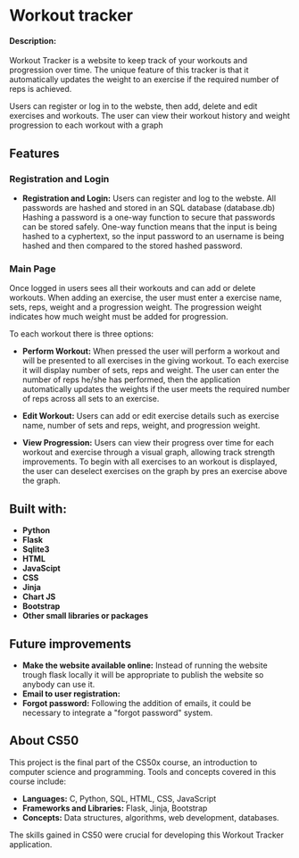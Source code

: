 # Workout tracker
#### Description:
Workout Tracker is a website to keep track of your workouts and progression over time. The unique feature of this tracker is that it automatically updates the weight to an exercise if the required number of reps is achieved.

Users can register or log in to the webste, then add, delete and edit exercises and workouts. The user can view their workout history and weight progression to each workout with a graph

## Features
### Registration and Login
- **Registration and Login:** Users can register and log to the webste. All passwords are hashed and stored in an SQL database (database.db) Hashing a password is a one-way function to secure that passwords can be stored safely. One-way function means that the input is being hashed to a cyphertext, so the input password to an username is being hashed and then compared to the stored hashed password.

### Main Page
Once logged in users sees all their workouts and can add or delete workouts. When adding an exercise, the user must enter a exercise name, sets, reps, weight and a progression weight. The progression weight indicates how much weight must be added for progression.

To each workout there is three options:

- **Perform Workout:** When pressed the user will perform a workout and will be presented to all exercises in the giving workout. To each exercise it will display number of sets, reps and weight. The user can enter the number of reps he/she has performed, then the application automatically updates the weights if the user meets the required number of reps across all sets to an exercise.

- **Edit Workout:** Users can add or edit exercise details such as exercise name, number of sets and reps, weight, and progression weight.

- **View Progression:** Users can view their progress over time for   each workout and exercise through a visual graph, allowing track strength improvements. To begin with all exercises to an workout is displayed, the user can deselect exercises on the graph by pres an exercise above the graph.

## Built with:
- **Python**
- **Flask**
- **Sqlite3**
- **HTML**
- **JavaScipt**
- **CSS**
- **Jinja**
- **Chart JS**
- **Bootstrap**
- **Other small libraries or packages**

## Future improvements
- **Make the website available online:** Instead of running the website trough flask locally it will be appropriate to publish the website so anybody can use it.
- **Email to user registration:**
- **Forgot password:** Following the addition of emails, it could be necessary to integrate a "forgot password" system.

## About CS50

This project is the final part of the CS50x course, an introduction to computer science and programming. Tools and concepts covered in this course include:

- **Languages:** C, Python, SQL, HTML, CSS, JavaScript
- **Frameworks and Libraries:** Flask, Jinja, Bootstrap
- **Concepts:** Data structures, algorithms, web development, databases.

The skills gained in CS50 were crucial for developing this Workout Tracker application.

